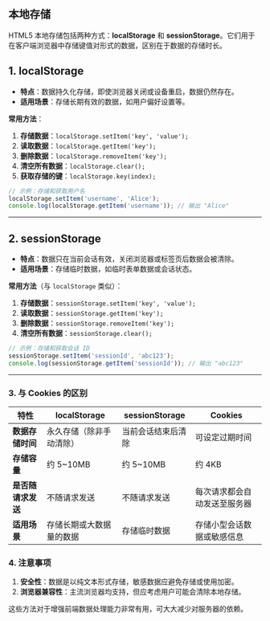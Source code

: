 ## 本地存储
HTML5 本地存储包括两种方式：**localStorage** 和 **sessionStorage**。它们用于在客户端浏览器中存储键值对形式的数据，区别在于数据的存储时长。

## 1. **localStorage**
- **特点**：数据持久化存储，即使浏览器关闭或设备重启，数据仍然存在。
- **适用场景**：存储长期有效的数据，如用户偏好设置等。

**常用方法**：
1. **存储数据**：`localStorage.setItem('key', 'value');`
2. **读取数据**：`localStorage.getItem('key');`
3. **删除数据**：`localStorage.removeItem('key');`
4. **清空所有数据**：`localStorage.clear();`
5. **获取存储的键**：`localStorage.key(index);`

```js
// 示例：存储和获取用户名
localStorage.setItem('username', 'Alice');
console.log(localStorage.getItem('username')); // 输出 "Alice"
```

---

## 2. **sessionStorage**
- **特点**：数据只在当前会话有效，关闭浏览器或标签页后数据会被清除。
- **适用场景**：存储临时数据，如临时表单数据或会话状态。

**常用方法**（与 `localStorage` 类似）：
1. **存储数据**：`sessionStorage.setItem('key', 'value');`
2. **读取数据**：`sessionStorage.getItem('key');`
3. **删除数据**：`sessionStorage.removeItem('key');`
4. **清空所有数据**：`sessionStorage.clear();`

```js
// 示例：存储和获取会话 ID
sessionStorage.setItem('sessionId', 'abc123');
console.log(sessionStorage.getItem('sessionId')); // 输出 "abc123"
```

---

### 3. **与 Cookies 的区别**
| 特性                | localStorage              | sessionStorage            | Cookies                      |
|-------------------|----------------------------|---------------------------|------------------------------|
| **数据存储时间**      | 永久存储（除非手动清除）      | 当前会话结束后清除          | 可设定过期时间                |
| **存储容量**          | 约 5~10MB                  | 约 5~10MB                 | 约 4KB                       |
| **是否随请求发送**    | 不随请求发送                | 不随请求发送               | 每次请求都会自动发送至服务器    |
| **适用场景**          | 存储长期或大数据量的数据     | 存储临时数据               | 存储小型会话数据或敏感信息     |

### 4. **注意事项**
1. **安全性**：数据是以纯文本形式存储，敏感数据应避免存储或使用加密。
2. **浏览器兼容性**：主流浏览器均支持，但应考虑用户可能会清除本地存储。

这些方法对于增强前端数据处理能力非常有用，可大大减少对服务器的依赖。